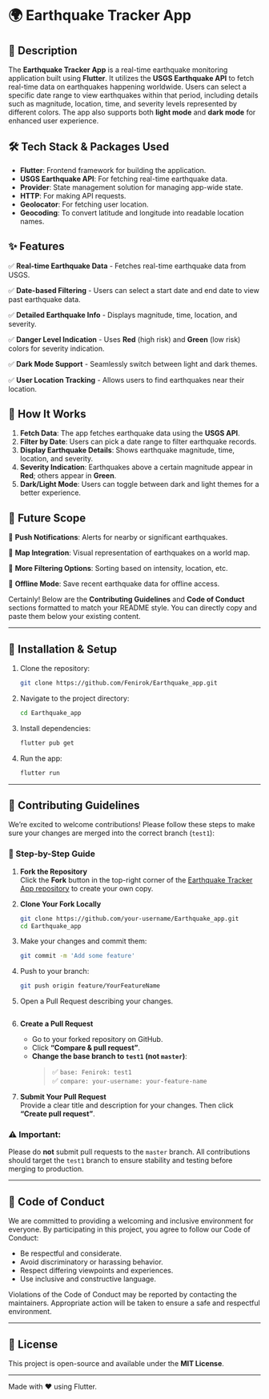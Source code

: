# 🌍 Earthquake Tracker App

## 📖 Description

The **Earthquake Tracker App** is a real-time earthquake monitoring application built using **Flutter**. It utilizes the **USGS Earthquake API** to fetch real-time data on earthquakes happening worldwide. Users can select a specific date range to view earthquakes within that period, including details such as magnitude, location, time, and severity levels represented by different colors. The app also supports both **light mode** and **dark mode** for enhanced user experience.

## 🛠️ Tech Stack & Packages Used

- **Flutter**: Frontend framework for building the application.
- **USGS Earthquake API**: For fetching real-time earthquake data.
- **Provider**: State management solution for managing app-wide state.
- **HTTP**: For making API requests.
- **Geolocator**: For fetching user location.
- **Geocoding**: To convert latitude and longitude into readable location names.

## ✨ Features

✅ **Real-time Earthquake Data** - Fetches real-time earthquake data from USGS.

✅ **Date-based Filtering** - Users can select a start date and end date to view past earthquake data.

✅ **Detailed Earthquake Info** - Displays magnitude, time, location, and severity.

✅ **Danger Level Indication** - Uses **Red** (high risk) and **Green** (low risk) colors for severity indication.

✅ **Dark Mode Support** - Seamlessly switch between light and dark themes.

✅ **User Location Tracking** - Allows users to find earthquakes near their location.

## 🚀 How It Works

1. **Fetch Data**: The app fetches earthquake data using the **USGS API**.
2. **Filter by Date**: Users can pick a date range to filter earthquake records.
3. **Display Earthquake Details**: Shows earthquake magnitude, time, location, and severity.
4. **Severity Indication**: Earthquakes above a certain magnitude appear in **Red**; others appear in **Green**.
5. **Dark/Light Mode**: Users can toggle between dark and light themes for a better experience.

## 🔮 Future Scope

🔹 **Push Notifications**: Alerts for nearby or significant earthquakes.

🔹 **Map Integration**: Visual representation of earthquakes on a world map.

🔹 **More Filtering Options**: Sorting based on intensity, location, etc.

🔹 **Offline Mode**: Save recent earthquake data for offline access.

Certainly! Below are the **Contributing Guidelines** and **Code of Conduct** sections formatted to match your README style. You can directly copy and paste them below your existing content.

---

## 📂 Installation & Setup

1. Clone the repository:  
   ```sh  
   git clone https://github.com/Fenirok/Earthquake_app.git  
   ```

2. Navigate to the project directory:  
   ```sh  
   cd Earthquake_app  
   ```

3. Install dependencies:  
   ```sh  
   flutter pub get  
   ```

4. Run the app:  
   ```sh  
   flutter run  
   ```

---

## 🤝 Contributing Guidelines

We’re excited to welcome contributions! Please follow these steps to make sure your changes are merged into the correct branch (`test1`):

### 🔁 Step-by-Step Guide

1. **Fork the Repository**  
   Click the **Fork** button in the top-right corner of the [Earthquake Tracker App repository](https://github.com/Fenirok/Earthquake_app) to create your own copy.

2. **Clone Your Fork Locally**  
   ```bash
   git clone https://github.com/your-username/Earthquake_app.git
   cd Earthquake_app
   ```

3. Make your changes and commit them:
   ```sh
   git commit -m 'Add some feature'
   ```
4. Push to your branch:
   ```sh
   git push origin feature/YourFeatureName
   ```
5. Open a Pull Request describing your changes.
   ```

6. **Create a Pull Request**  
   - Go to your forked repository on GitHub.  
   - Click **“Compare & pull request”**.  
   - **Change the base branch to `test1` (not `master`)**:
     > ✅ `base: Fenirok: test1`  
     > ✅ `compare: your-username: your-feature-name`

7. **Submit Your Pull Request**  
   Provide a clear title and description for your changes. Then click **“Create pull request”**.

### ⚠️ Important:
Please do **not** submit pull requests to the `master` branch. All contributions should target the `test1` branch to ensure stability and testing before merging to production.

---

## 📏 Code of Conduct

We are committed to providing a welcoming and inclusive environment for everyone. By participating in this project, you agree to follow our Code of Conduct:

* Be respectful and considerate.
* Avoid discriminatory or harassing behavior.
* Respect differing viewpoints and experiences.
* Use inclusive and constructive language.

Violations of the Code of Conduct may be reported by contacting the maintainers. Appropriate action will be taken to ensure a safe and respectful environment.

---

## 📜 License

This project is open-source and available under the **MIT License**.

---

Made with ❤️ using Flutter.
